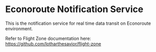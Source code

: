 # Econoroute Notification Service

This is the notification service for real time data transit on Econoroute environment.

Refer to Flight Zone documentation here: https://github.com/lotharthesavior/flight-zone